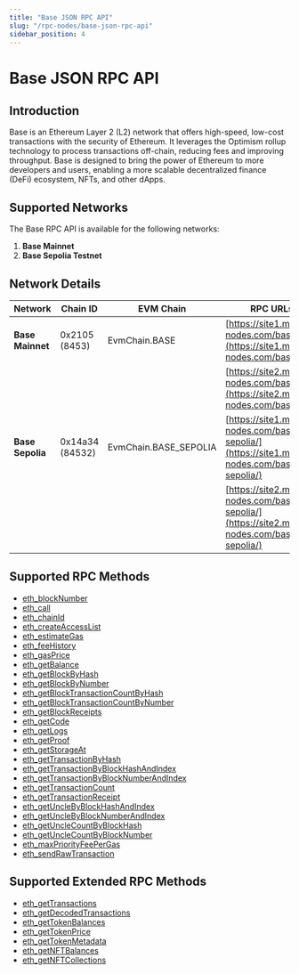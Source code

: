 ```yaml
---
title: "Base JSON RPC API"
slug: "/rpc-nodes/base-json-rpc-api"
sidebar_position: 4
---
```


# Base JSON RPC API

## Introduction

Base is an Ethereum Layer 2 (L2) network that offers high-speed, low-cost transactions with the security of Ethereum. It leverages the Optimism rollup technology to process transactions off-chain, reducing fees and improving throughput. Base is designed to bring the power of Ethereum to more developers and users, enabling a more scalable decentralized finance (DeFi) ecosystem, NFTs, and other dApps.

## Supported Networks

The Base RPC API is available for the following networks:

1. **Base Mainnet**
2. **Base Sepolia Testnet**

## Network Details

| Network          | Chain ID        | EVM Chain             | RPC URLs                                                                                       |
| ---------------- | --------------- | --------------------- | ---------------------------------------------------------------------------------------------- |
| **Base Mainnet** | 0x2105 (8453)   | EvmChain.BASE         | [https://site1.moralis-nodes.com/base/](https://site1.moralis-nodes.com/base/)                 |
|                  |                 |                       | [https://site2.moralis-nodes.com/base/](https://site2.moralis-nodes.com/base/)                 |
| **Base Sepolia** | 0x14a34 (84532) | EvmChain.BASE_SEPOLIA | [https://site1.moralis-nodes.com/base-sepolia/](https://site1.moralis-nodes.com/base-sepolia/) |
|                  |                 |                       | [https://site2.moralis-nodes.com/base-sepolia/](https://site2.moralis-nodes.com/base-sepolia/) |

## Supported RPC Methods

- [eth_blockNumber](/rpc-nodes/reference/eth_blockNumber)
- [eth_call](/rpc-nodes/reference/eth_call)
- [eth_chainId](/rpc-nodes/reference/eth_chainId)
- [eth_createAccessList](/rpc-nodes/reference/eth_createAccessList)
- [eth_estimateGas](/rpc-nodes/reference/eth_estimateGas)
- [eth_feeHistory](/rpc-nodes/reference/eth_feeHistory)
- [eth_gasPrice](/rpc-nodes/reference/eth_gasPrice)
- [eth_getBalance](/rpc-nodes/reference/eth_getBalance)
- [eth_getBlockByHash](/rpc-nodes/reference/eth_getBlockByHash)
- [eth_getBlockByNumber](/rpc-nodes/reference/eth_getBlockByNumber)
- [eth_getBlockTransactionCountByHash](/rpc-nodes/reference/eth_getBlockTransactionCountByHash)
- [eth_getBlockTransactionCountByNumber](/rpc-nodes/reference/eth_getBlockTransactionCountByNumber)
- [eth_getBlockReceipts](/rpc-nodes/reference/eth_getBlockReceipts)
- [eth_getCode](/rpc-nodes/reference/eth_getCode)
- [eth_getLogs](/rpc-nodes/reference/eth_getLogs)
- [eth_getProof](/rpc-nodes/reference/eth_getProof)
- [eth_getStorageAt](/rpc-nodes/reference/eth_getStorageAt)
- [eth_getTransactionByHash](/rpc-nodes/reference/eth_getTransactionByHash)
- [eth_getTransactionByBlockHashAndIndex](/rpc-nodes/reference/eth_getTransactionByBlockHashAndIndex)
- [eth_getTransactionByBlockNumberAndIndex](/rpc-nodes/reference/eth_getTransactionByBlockNumberAndIndex)
- [eth_getTransactionCount](/rpc-nodes/reference/eth_getTransactionCount)
- [eth_getTransactionReceipt](/rpc-nodes/reference/eth_getTransactionReceipt)
- [eth_getUncleByBlockHashAndIndex](/rpc-nodes/reference/eth_getUncleByBlockHashAndIndex)
- [eth_getUncleByBlockNumberAndIndex](/rpc-nodes/reference/eth_getUncleByBlockNumberAndIndex)
- [eth_getUncleCountByBlockHash](/rpc-nodes/reference/eth_getUncleCountByBlockHash)
- [eth_getUncleCountByBlockNumber](/rpc-nodes/reference/eth_getUncleCountByBlockNumber)
- [eth_maxPriorityFeePerGas](/rpc-nodes/reference/eth_maxPriorityFeePerGas)
- [eth_sendRawTransaction](/rpc-nodes/reference/eth_sendRawTransaction)

## Supported Extended RPC Methods

- [eth_getTransactions](/rpc-nodes/reference/extended-rpc/eth_getTransactions)
- [eth_getDecodedTransactions](/rpc-nodes/reference/extended-rpc/eth_getDecodedTransactions)
- [eth_getTokenBalances](/rpc-nodes/reference/extended-rpc/eth_getTokenBalances)
- [eth_getTokenPrice](/rpc-nodes/reference/extended-rpc/eth_getTokenPrice)
- [eth_getTokenMetadata](/rpc-nodes/reference/extended-rpc/eth_getTokenMetadata)
- [eth_getNFTBalances](/rpc-nodes/reference/extended-rpc/eth_getNFTBalances)
- [eth_getNFTCollections](/rpc-nodes/reference/extended-rpc/eth_getNFTCollections)
